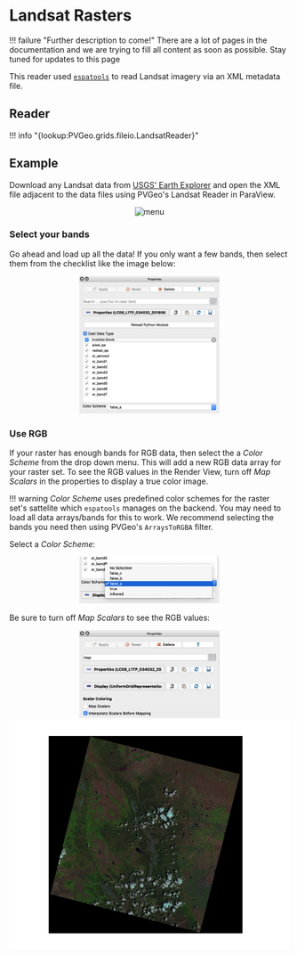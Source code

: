 # Landsat Rasters

!!! failure "Further description to come!"
    There are a lot of pages in the documentation and we are trying to fill all content as soon as possible. Stay tuned for updates to this page

This reader used [`espatools`](https://espatools.readthedocs.io/en/latest/) to read Landsat imagery via an XML metadata file.

## Reader
!!! info "{lookup:PVGeo.grids.fileio.LandsatReader}"


## Example

Download any Landsat data from [USGS' Earth Explorer](https://earthexplorer.usgs.gov) and open the XML file adjacent to the data files using PVGeo's Landsat Reader in ParaView.

<div style="text-align: center;"><img src="docs/examples/grids/images/raster-band3.png" alt="menu"></div>

### Select your bands
Go ahead and load up all the data! If you only want a few bands, then select them from the checklist like the image below:

<div style="text-align: center;"><img src="docs/examples/grids/images/raster-menu.png" alt="menu" width="50%"></div>

### Use RGB

If your raster has enough bands for RGB data, then select the a *Color Scheme* from the drop down menu.
This will add a new RGB data array for your raster set. To see the RGB values in the Render View, turn off *Map Scalars* in the properties to display a true color image.

!!! warning
    *Color Scheme* uses predefined color schemes for the raster set's sattelite which ``espatools`` manages on the backend. You may need to load all data arrays/bands for this to work. We recommend selecting the bands you need then using PVGeo's `ArraysToRGBA` filter.

Select a *Color Scheme*:

<div style="text-align: center;"><img src="docs/examples/grids/images/raster-color-scheme.png" alt="menu" width="50%"></div>

Be sure to turn off *Map Scalars* to see the RGB values:

<div style="text-align: center;"><img src="docs/examples/grids/images/raster-map-scalars.png" alt="menu" width="50%"></div>

<div style="text-align: center;"><img src="docs/examples/grids/images/raster-RGB.png" alt="menu"></div>
